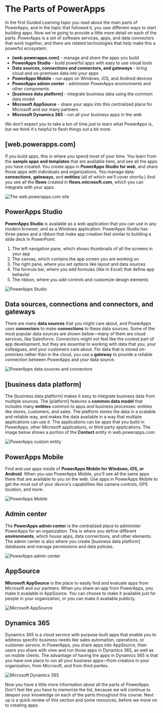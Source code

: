 <properties
   pageTitle="Parts of PowerApps | Microsoft PowerApps"
   description="See the different parts of PowerApps, and how they relate"
   services=""
   suite="powerapps"
   documentationCenter="na"
   authors="mgblythe"
   manager="anneta"
   editor=""
   tags=""
   featuredVideoId=""
   courseDuration="5m"/>

<tags
   ms.service="powerapps"
   ms.devlang="na"
   ms.topic="get-started-article"
   ms.tgt_pltfrm="na"
   ms.workload="na"
   ms.date="10/04/2016"
   ms.author="mblythe"/>

# The Parts of PowerApps

In the first Guided Learning topic you read about the main parts of PowerApps, and in the topic that followed it, you saw different ways to start building apps. Now we're going to provide a little more detail on each of the parts. PowerApps is a set of software services, apps, and data connectors that work together, and there are related technologies that help make this a powerful ecosystem:

- **[web.powerapps.com]** - manage and share the apps you build
- **PowerApps Studio** - build powerful apps with easy to use visual tools
- **Data sources, connections and connectors, and gateways** - bring cloud and on-premises data into your apps
- **PowerApps Mobile** - run apps on Windows, iOS, and Android devices
- **PowerApps admin center** - administer PowerApps environments and other components
- **[business data platform]** - integrate business data using the common data model
- **Microsoft AppSource** - share your apps into this centralized place for Microsoft and our many partners
- **Microsoft Dynamics 365** - run all your business apps in the web

We don't expect you to take a ton of time just to learn what PowerApps _is_, but we think it's helpful to flesh things out a bit more.

## [web.powerapps.com]

If you build apps, this is where you spend most of your time. You learn from the **sample apps and templates** that are available here, and see all the apps you have created. You create apps in **PowerApps Studio for web**, and share those apps with individuals and organizations. You manage data: **connections**, **gateways**, and **entities** (all of which we'll cover shortly.) And you see all the **flows** created in **flows.microsoft.com**, which you can integrate with your apps.

![The web.powerapps.com site](./media/learning-powerapps-parts/powerapps-web-site.png)

## PowerApps Studio

**PowerApps Studio** is available as a web application that you can use in any modern browser, and as a Windows application. PowerApps Studio has three panes and a ribbon that make app creation feel similar to building a slide deck in PowerPoint:

1. The left navigation pane, which shows thumbnails of all the screens in your app
2. The canvas, which contains the app screen you are working on
3. The right pane, where you set options like layout and data sources
4. The formula bar, where you add formulas (like in Excel) that define app behavior
5. The ribbon, where you add controls and customize design elements

![PowerApps Studio](./media/learning-powerapps-parts/powerapps-studio.png)

## Data sources, connections and connectors, and gateways

There are many **data sources** that you might care about, and PowerApps uses **connectors** to make **connections** to these data sources. Some of the most popular data sources are shown below—many of them are cloud services, like Salesforce. Connectors might not feel like the coolest part of app development, but they are essential to working with data that you, your colleagues, and your customers care about. For data that is stored on-premises rather than in the cloud, you use a **gateway** to provide a reliable connection between PowerApps and your data source.

![PowerApps data sources and connectors](./media/learning-powerapps-parts/powerapps-data.png)

## [business data platform]

The [business data platform] makes it easy to integrate business data from multiple sources. The [platform] features a **common data model** that includes many **entities** common to apps and business processes: entities like stores, customers, and sales. The platform stores the data in a scalable and reliable way, and makes the data available in a way that multiple applications can use it. The applications can be apps that you build in PowerApps, other Microsoft applications, or third party applications. The image below shows a portion of the **Contact** entity in web.powerapps.com.

![PowerApps custom entity](./media/learning-powerapps-parts/powerapps-contact.png)

## PowerApps Mobile

Find and use apps inside of **PowerApps Mobile for Windows, iOS, or Android**. When you use PowerApps Mobile, you'll see all the same apps there that are available to you on the web. Use apps in PowerApps Mobile to get the most out of your device's capabilities like camera controls, GPS location, and more.

![PowerApps Mobile](./media/learning-powerapps-parts/powerapps-mobile.png)

## Admin center

The **PowerApps admin center** is the centralized place to administer PowerApps for an organization. This is where you define different **environments**, which house apps, data connections, and other elements. The admin center is also where you create [business data platform] databases and manage permissions and data policies.

![PowerApps admin center](./media/learning-powerapps-parts/powerapps-admin-center.png)

## AppSource

**Microsoft AppSource** is the place to easily find and evaluate apps from Microsoft and our partners. When you share an app from PowerApps, you make it available in AppSource. You can choose to make it available just for people in your organization, or you can make it available publicly.

![Microsoft AppSource](./media/learning-powerapps-parts/powerapps-appsource.png)

## Dynamics 365

Dynamics 365 is a cloud service with purpose-built apps that enable you to address specific business needs like sales automation, operations, or customer service. In PowerApps, you share apps into AppSource, then users you share with view and run those apps in Dynamics 365, as well as on mobile clients. The advantage of having the apps in Dynamics 365 is that you have one place to run all your business apps—from creators in your organization, from Microsoft, and from third parties.

![Microsoft Dynamics 365](./media/learning-powerapps-parts/powerapps-dynamics.png)

Now you have a little more information about all the parts of PowerApps. Don't feel like you have to memorize the list, because we will continue to deepen your knowledge on each of the parts throughout this course. Next up is a quick review of this section and some resources, before we move on to creating apps.
